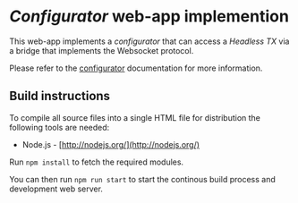 # *Configurator* web-app implemention

This web-app implements a *configurator* that can access a *Headless TX* via a bridge that implements the Websocket protocol.

Please refer to the [configurator](../../doc/configurator.md) documentation for
more information.


## Build instructions

To compile all source files into a single HTML file for distribution the following tools are needed:

- Node.js - [http://nodejs.org/](http://nodejs.org/)

Run `npm install` to fetch the required modules.

You can then run `npm run start` to start the continous build process and
development web server.
